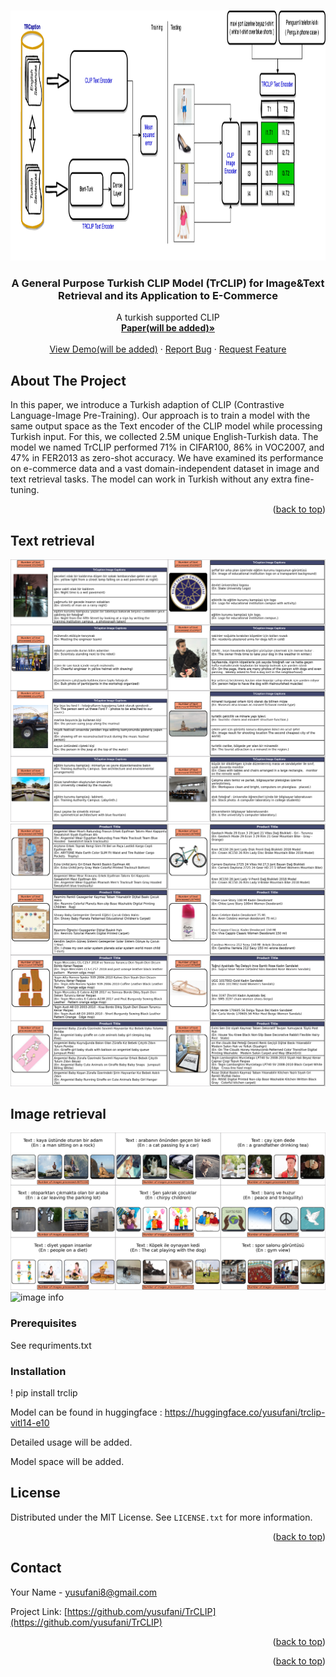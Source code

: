 <!-- Improved compatibility of back to top link: See: https://github.com/othneildrew/Best-README-Template/pull/73 -->
<a name="readme-top"></a>
<!--
*** Thanks for checking out the Best-README-Template. If you have a suggestion
*** that would make this better, please fork the repo and create a pull request
*** or simply open an issue with the tag "enhancement".
*** Don't forget to give the project a star!
*** Thanks again! Now go create something AMAZING! :D
-->



<!-- PROJECT SHIELDS -->
<!--
*** I'm using markdown "reference style" links for readability.
*** Reference links are enclosed in brackets [ ] instead of parentheses ( ).
*** See the bottom of this document for the declaration of the reference variables
*** for contributors-url, forks-url, etc. This is an optional, concise syntax you may use.
*** https://www.markdownguide.org/basic-syntax/#reference-style-links
-->




<!-- PROJECT LOGO -->
<br />
<div align="center">
  <a href="https://github.com/github_username/repo_name">
    <img src="images/trclip_arc.png" alt="Logo" width="1080" height="400">
  </a>

<h3 align="center">A General Purpose Turkish CLIP Model (TrCLIP) for Image&Text Retrieval and its Application to E-Commerce</h3>

  <p align="center">
    A turkish supported CLIP
    <br />
    <a href="https://github.com/github_username/repo_name"><strong>Paper(will be added)»</strong></a>
    <br />
    <br />
    <a href="https://github.com/github_username/repo_name">View Demo(will be added)</a>
    ·
    <a href="https://github.com/github_username/repo_name/issues">Report Bug</a>
    ·
    <a href="https://github.com/github_username/repo_name/issues">Request Feature</a>
  </p>
</div>






<!-- ABOUT THE PROJECT -->
## About The Project

In this paper, we introduce a Turkish adaption of CLIP (Contrastive Language-Image Pre-Training). Our approach is to train a model with the same output space as the Text encoder of the CLIP model while processing Turkish input. For this, we collected 2.5M unique English-Turkish data. The model we named TrCLIP performed  71\% in CIFAR100, 86\% in VOC2007, and 47\%  in FER2013 as zero-shot accuracy. We have examined its performance on e-commerce data and a vast domain-independent dataset in image and text retrieval tasks. The model can work in Turkish without any extra fine-tuning. 

<p align="right">(<a href="#readme-top">back to top</a>)</p>



<!-- Example outputs -->
## Text retrieval
![image info](./images/text_ret.png)
![image info](./images/text_ret_sing.png)



## Image retrieval
![image info](./images/image_ret.jpg)
![image info](./images/image_ret_sing.png)



### Prerequisites

See requriments.txt

### Installation

! pip install trclip


<!-- USAGE EXAMPLES -->

Model can be found in huggingface : https://huggingface.co/yusufani/trclip-vitl14-e10

Detailed usage will be added.

Model space will be added.







<!-- LICENSE -->
## License

Distributed under the MIT License. See `LICENSE.txt` for more information.

<p align="right">(<a href="#readme-top">back to top</a>)</p>



<!-- CONTACT -->
## Contact

Your Name - yusufani8@gmail.com

Project Link: [https://github.com/yusufani/TrCLIP](https://github.com/yusufani/TrCLIP)

<p align="right">(<a href="#readme-top">back to top</a>)</p>




<p align="right">(<a href="#readme-top">back to top</a>)</p>



<!-- MARKDOWN LINKS & IMAGES -->
<!-- https://www.markdownguide.org/basic-syntax/#reference-style-links -->
[contributors-shield]: https://img.shields.io/github/contributors/github_username/repo_name.svg?style=for-the-badge
[contributors-url]: https://github.com/github_username/repo_name/graphs/contributors
[forks-shield]: https://img.shields.io/github/forks/github_username/repo_name.svg?style=for-the-badge
[forks-url]: https://github.com/github_username/repo_name/network/members
[stars-shield]: https://img.shields.io/github/stars/github_username/repo_name.svg?style=for-the-badge
[stars-url]: https://github.com/github_username/repo_name/stargazers
[issues-shield]: https://img.shields.io/github/issues/github_username/repo_name.svg?style=for-the-badge
[issues-url]: https://github.com/github_username/repo_name/issues
[license-shield]: https://img.shields.io/github/license/github_username/repo_name.svg?style=for-the-badge
[license-url]: https://github.com/github_username/repo_name/blob/master/LICENSE.txt
[linkedin-shield]: https://img.shields.io/badge/-LinkedIn-black.svg?style=for-the-badge&logo=linkedin&colorB=555
[linkedin-url]: https://linkedin.com/in/yusufani
[product-screenshot]: images/screenshot.png
